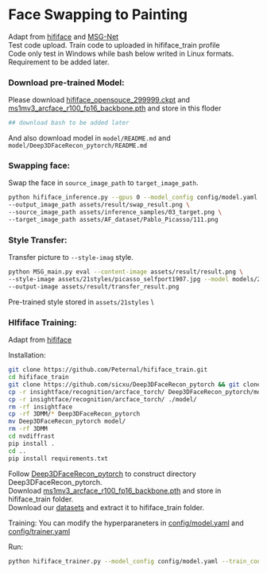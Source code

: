 # Face Swapping to Painting

Adapt from [hififace](https://github.com/mindslab-ai/hififace) and [MSG-Net](https://github.com/zhanghang1989/PyTorch-Multi-Style-Transfer) \
Test code upload. Train code to uploaded in hififace_train profile\
Code only test in Windows while bash below writed in Linux formats. Requirement to be added later. 

### Download pre-trained Model:
Please download [hififace_opensouce_299999.ckpt](https://drive.google.com/file/d/1tZitaNRDaIDK1MPOaQJJn5CivnEIKMnB/view?usp=sharing) and [ms1mv3_arcface_r100_fp16_backbone.pth](https://1drv.ms/u/s!AswpsDO2toNKq0lWY69vN58GR6mw?e=p9Ov5d)  and store in this floder
```bash
## download bash to be added later
```
And also download model in `model/README.md` and `model/Deep3DFaceRecon_pytorch/README.md`


### Swapping face:
Swap the face in `source_image_path` to `target_image_path`.
```bash
python hififace_inference.py --gpus 0 --model_config config/model.yaml --model_checkpoint_path hififace_opensouce_299999.ckpt \
--output_image_path assets/result/swap_result.png \
--source_image_path assets/inference_samples/03_target.png \
--target_image_path assets/AF_dataset/Pablo_Picasso/111.png
```


### Style Transfer:
Transfer picture to `--style-imag` style.
```bash
python MSG_main.py eval --content-image assets/result/result.png \ 
--style-image assets/21styles/picasso_selfport1907.jpg --model models/21styles.model --content-size 256 \
--output-image assets/result/transfer_result.png
```
Pre-trained style stored in `assets/21styles` \

### HIfiface Training:
Adapt from [hififace](https://github.com/mindslab-ai/hififace)


Installation:
```bash
git clone https://github.com/Peternal/hififace_train.git 
cd hififace_train
git clone https://github.com/sicxu/Deep3DFaceRecon_pytorch && git clone https://github.com/NVlabs/nvdiffrast && git clone https://github.com/deepinsight/insightface.git
cp -r insightface/recognition/arcface_torch/ Deep3DFaceRecon_pytorch/models/
cp -r insightface/recognition/arcface_torch/ ./model/
rm -rf insightface
cp -rf 3DMM/* Deep3DFaceRecon_pytorch
mv Deep3DFaceRecon_pytorch model/
rm -rf 3DMM
cd nvdiffrast
pip install .
cd ..
pip install requirements.txt
```
Follow [Deep3DFaceRecon_pytorch](https://github.com/sicxu/Deep3DFaceRecon_pytorch) to construct directory Deep3DFaceRecon_pytorch.\
Download [ms1mv3_arcface_r100_fp16_backbone.pth](https://1drv.ms/u/s!AswpsDO2toNKq0lWY69vN58GR6mw?e=p9Ov5d) and store in hififace_train folder.\
Download our [datasets](https://drive.google.com/file/d/1hPqQppICS6t3PF2ftTeRdkJFXxIeE4N9/view?usp=sharing) and extract it to hififace_train folder.

Training:
You can modify the hyperparaneters in [config/model.yaml](config/model.yaml) and [config/trainer.yaml](config/trainer.yaml)

Run:
```bash
python hififace_trainer.py --model_config config/model.yaml --train_config config/trainer.yaml -n hififace
```

